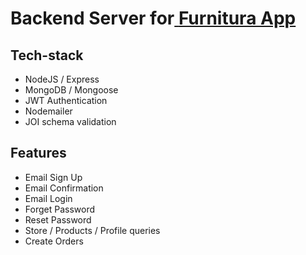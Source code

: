 # **Backend Server for**[ **Furnitura App**](https://github.com/khayrullaev/furnitura-front "Furnitura App")


## Tech-stack

* NodeJS / Express
* MongoDB / Mongoose
* JWT Authentication
* Nodemailer
* JOI schema validation


## Features

* Email Sign Up
* Email Confirmation
* Email Login
* Forget Password
* Reset Password
* Store / Products / Profile queries
* Create Orders
